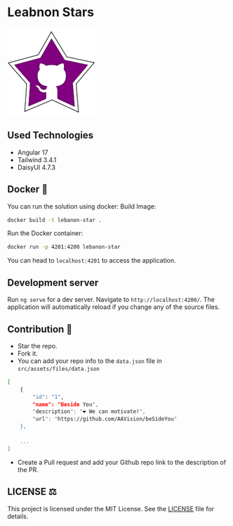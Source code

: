 # Leabnon Stars

![alt text](https://github.com/AAVision/lebanon-stars/blob/37063f85b391caeb19cf102b943da84cb5518a85/src/assets/images/logo-min.webp)



## Used Technologies
- Angular 17
- Tailwind 3.4.1
- DaisyUI 4.7.3

## Docker :whale:

You can run the solution using docker:
Build Image:
```bash
docker build -t lebanon-star .
```

Run the Docker container:
```bash
docker run -p 4201:4200 lebanon-star
```

You can head to `localhost:4201` to access the application.

## Development server

Run `ng serve` for a dev server. Navigate to `http://localhost:4200/`. The application will automatically reload if you change any of the source files.

## Contribution :rotating_light:

- Star the repo.
- Fork it.
- You can add your repo info to the `data.json` file in `src/assets/files/data.json`
```bash
[
    {
        "id": "1",
        "name": "Beside You",
        "description": "❤️ We can motivate!",
        "url": "https://github.com/AAVision/beSideYou"
    },

    ...
]

```
- Create a Pull request and add your Github repo link to the description of the PR.

## LICENSE :balance_scale:

This project is licensed under the MIT License. See the [LICENSE](https://github.com/AAVision/lebanon-stars/blob/main/LICENSE) file for details.
